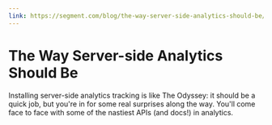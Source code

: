 ```yaml
---
link: https://segment.com/blog/the-way-server-side-analytics-should-be/
---
```


# The Way Server-side Analytics Should Be

Installing server-side analytics tracking is like The Odyssey: it should be a quick job, but you're in for some real surprises along the way. You'll come face to face with some of the nastiest APIs (and docs!) in analytics.